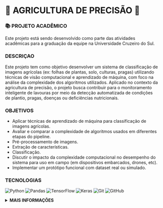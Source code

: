 # 🌱 AGRICULTURA DE PRECISÃO 🌱

### 📚 PROJETO ACADÊMICO
Este projeto está sendo desenvolvido como parte das atividades acadêmicas para a graduação da equipe na Universidade Cruzeiro do Sul.

### DESCRIÇAO 
<p>
Este projeto tem como objetivo desenvolver um sistema de classificação de imagens agrícolas (ex: folhas de plantas, solo, culturas, pragas) utilizando técnicas de visão computacional e aprendizado de máquina, com foco na análise da complexidade dos algoritmos utilizados.
Aplicado no contexto da agricultura de precisão, o projeto busca contribuir para o monitoramento inteligente de lavouras por meio da detecção automatizada de condições de plantio, pragas, doenças ou deficiências nutricionais.</p>

### OBJETIVOS

- Aplicar técnicas de aprendizado de máquina para classificação de imagens agrícolas.
- Avaliar e comparar a complexidade de algoritmos usados em diferentes etapas do pipeline.
- Pré-processamento de imagens.
- Extração de características.
- Classificação.
- Discutir o impacto da complexidade computacional no desempenho do sistema para uso em campo (em dispositivos embarcados, drones, etc).
- Implementar um protótipo funcional com dataset real ou simulado.

### TECNOLOGIAS 
![Python](https://img.shields.io/badge/python-3670A0?style=for-the-badge&logo=python&logoColor=ffdd54)
![Pandas](https://img.shields.io/badge/pandas-%23150458.svg?style=for-the-badge&logo=pandas&logoColor=white)
![TensorFlow](https://img.shields.io/badge/TensorFlow-%23FF6F00.svg?style=for-the-badge&logo=TensorFlow&logoColor=white)
![Keras](https://img.shields.io/badge/Keras-%23D00000.svg?style=for-the-badge&logo=Keras&logoColor=white)
![Git](https://img.shields.io/badge/git-%23F05033.svg?style=for-the-badge&logo=git&logoColor=white)
![GitHub](https://img.shields.io/badge/github-%23121011.svg?style=for-the-badge&logo=github&logoColor=white)

<details>
  <summary><strong>MAIS INFORMAÇÕES</strong></summary>

  ### INTEGRANTES:
  - Elifelete Cavalcante  
  - Daniel Lopes  
  - Murilo Laino  
  - Gabriel Gardenal  
  - Gabriel Lopes  
  - Emanuel Moura 
  - Carlos Eduardo  

  ### SOBRE A INSTITUIÇÃO: 
  **DISCIPLINA:** Complexidade de Algoritmos<br>
  **CURSO:** Ciência da Computação<br>
  **PERÍODO:** 6° Semestre — 05/08/25 a 05/12/25<br>
  **DOCENTE:** Waldinelly Martha<br>
  **INSTITUIÇÃO DE ENSINO:** Centro Universitário Nossa Senhora do Patrocínio (Salto - SP)<br>
</details>

  
